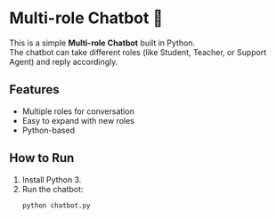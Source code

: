 # Multi-role Chatbot 🤖

This is a simple **Multi-role Chatbot** built in Python.  
The chatbot can take different roles (like Student, Teacher, or Support Agent) and reply accordingly.  

## Features
- Multiple roles for conversation  
- Easy to expand with new roles  
- Python-based  

## How to Run
1. Install Python 3.  
2. Run the chatbot:
   ```bash
   python chatbot.py